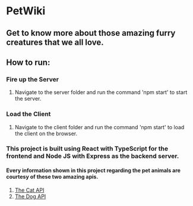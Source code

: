 # PetWiki

## Get to know more about those amazing furry creatures that we all love.

## **How to run:**

### Fire up the Server

1. Navigate to the server folder and run the command 'npm start' to start the server.

### Load the Client

1. Navigate to the client folder and run the command 'npm start' to load the client on the browser.

### This project is built using React with TypeScript for the frontend and Node JS with Express as the backend server.

#### Every information shown in this project regarding the pet animals are courtesy of these two amazing apis.

1. [The Cat API](https://docs.thecatapi.com/)
2. [The Dog API](https://docs.thedogapi.com/)
